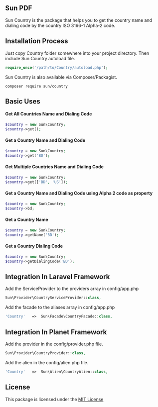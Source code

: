 ## Sun PDF

Sun Country is the package that helps you to get the country name and dialing code by the country ISO 3166-1 Alpha-2 code.

## Installation Process
 
Just copy Country folder somewhere into your project directory. Then include Sun Country autoload file.        
 
```php
require_once('/path/to/Country/autoload.php');
```

Sun Country is also available via Composer/Packagist.

```
composer require sun/country
```
 
## Basic Uses

#### Get All Countries Name and Dialing Code

```php
$country = new Sun\Country;
$country->get();
```

#### Get a Country Name and Dialing Code

```php
$country = new Sun\Country;
$country->get('BD');
```

#### Get Multiple Countries Name and Dialing Code

```php
$country = new Sun\Country;
$country->get(['BD', 'US']);
```

#### Get a Country Name and Dialing Code using Alpha 2 code as property

```php
$country = new Sun\Country;
$country->bd;
```


#### Get a Country Name

```php
$country = new Sun\Country;
$country->getName('BD');
```

#### Get a Country Dialing Code

```php
$country = new Sun\Country;
$country->getDialingCode('BD');
```

## Integration In Laravel Framework

Add the ServiceProvider to the providers array in config/app.php

```php
Sun\Provider\CountryServiceProvider::class,
```

Add the facade to the aliases array in config/app.php

```php
'Country'   =>  Sun\Facade\CountryFacade::class,
```

## Integration In Planet Framework

Add the provider in the config/provider.php file.

```php
Sun\Provider\CountryProvider::class,
```

Add the alien in the config/alien.php file.

```php
'Country'   =>  Sun\Alien\CountryAlien::class,
```


## License
This package is licensed under the [MIT License](https://github.com/iftekhersunny/Country/blob/master/LICENSE)
